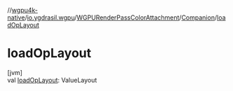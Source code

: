 //[wgpu4k-native](../../../../index.md)/[io.ygdrasil.wgpu](../../index.md)/[WGPURenderPassColorAttachment](../index.md)/[Companion](index.md)/[loadOpLayout](load-op-layout.md)

# loadOpLayout

[jvm]\
val [loadOpLayout](load-op-layout.md): ValueLayout